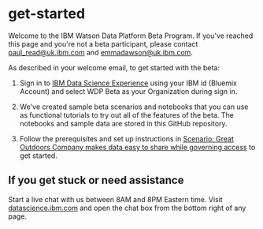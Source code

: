 # get-started

Welcome to the IBM Watson Data Platform Beta Program. If you've reached this page and you're not a beta participant, please contact paul_read@uk.ibm.com and emmadawson@uk.ibm.com.

As described in your welcome email, to get started with the beta:

1. Sign in to [IBM Data Science Experience](https://datascience.ibm.com/) using your IBM id (Bluemix Account) and select WDP Beta as your Organization during sign in.

1. We've created sample beta scenarios and notebooks that you can use as functional tutorials to try out all of the features of the beta. The notebooks and sample data are stored in this GitHub repository.

1. Follow the prerequisites and set up instructions in [Scenario: Great Outdoors Company makes data easy to share while governing access](https://apsportal.ibm.com/docs/content/getting-started/dm-beta-scenario.html) to get started. 

<!--1. Download these notebooks and data sets and then, as you work your way through the scenario and notebooks, you'll be instructed to upload them into a Data Science Experience project so that you can begin working with them.-->

## If you get stuck or need assistance

Start a live chat with us between 8AM and 8PM Eastern time. Visit [datascience.ibm.com](https://datascience.ibm.com/) and open the chat box from the bottom right of any page.

